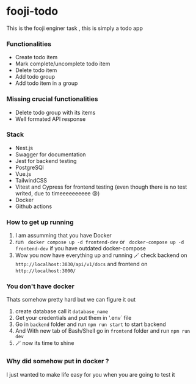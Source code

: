 # fooji-todo
This is the fooji enginer task , this is simply a todo app

### Functionalities
  - Create todo item
  - Mark complete/uncomplete todo item
  - Delete todo item
  - Add todo group
  - Add todo item in a group
 
 ### Missing crucial functionalities
  - Delete todo group with its items
  - Well formated API response
 
 ### Stack
  - Nest.js
  - Swagger for documentation
  - Jest for backend testing
  - PostgreSQl
  - Vue.js
  - TailwindCSS
  - Vitest and Cypress for frontend testing (even though there is no test writed, due to timeeeeeeeeee 😢)
  - Docker
  - Github actions
 
 ### How to get up running
  1. I am assumming that you have Docker
  2. run ` docker compose up -d frontend-dev` or ` docker-compose up -d frontend-dev` if you have outdated docker-compose
  3. Wow you now have everything up and running 🪄 check backend on `http://localhost:3030/api/v1/docs` and frontend on `http://localhost:3000/`


  ### You don't have docker
  Thats somehow pretty hard but we can figure it out
  1. create database call it `database_name`
  2. Get your credentials and put them in '.env` file
  3. Go in `backend` folder and run `npm run start` to start backend
  4. And With new tab of Bash/Shell go in `frontend` folder and run `npm run dev`
  5. 🪄 now its time to shine
 
 ### Why did somehow put in docker ? 
I just wanted to make life easy for you when you are going to test it
